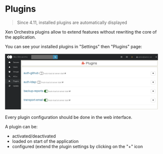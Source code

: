 # Plugins

> Since 4.11, installed plugins are automatically displayed

Xen Orchestra plugins allow to extend features without rewriting the core of the application.

You can see your installed plugins in "Settings" then "Plugins" page:

![](./assets/plugins.png)

Every plugin configuration should be done in the web interface.

A plugin can be:

* activated/deactivated
* loaded on start of the application
* configured (extend the plugin settings by clicking on the "+" icon
